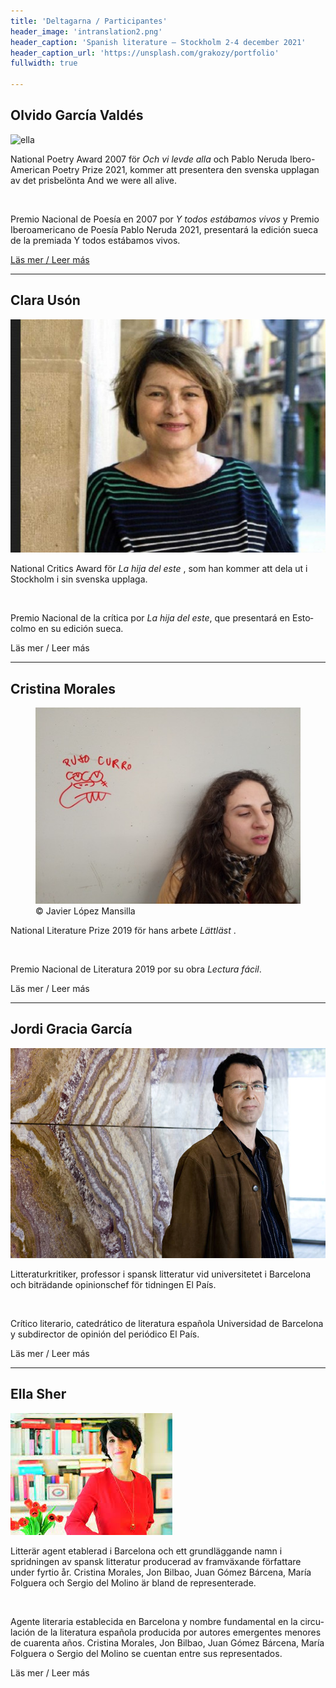 ```yaml
---
title: 'Deltagarna / Participantes'
header_image: 'intranslation2.png'
header_caption: 'Spanish literature – Stockholm 2-4 december 2021'
header_caption_url: 'https://unsplash.com/grakozy/portfolio'
fullwidth: true

---
```


<!--more-->

<!-- <h1>Participantes</h1> -->

<!-- Test with grid -->
<div class="participante">
    <h2 class="nombre">Olvido García Valdés</h2>
    <div class="foto-cont">
      <img class="foto" src="{{'/images/Olvido_Garcia_Valdes.jpg' | relative_url }}" alt="ella" /> 
    </div>
    <div class="text swe" lang="se">
        <p>National Poetry Award 2007 för <em>Och vi levde alla</em> och Pablo Neruda Ibero-American Poetry Prize 2021, kommer att presentera den svenska upplagan av det prisbelönta And we were all alive.</p>
    </div>
    <div class="rule">&#160;</div>
    <div class="text esp" lang="es">
        <p>Premio Nacional de Poesía en 2007 por <em>Y todos estábamos vivos</em> y Premio Iberoamericano de Poesía Pablo Neruda 2021, presentará la edición sueca de la premiada Y todos estábamos vivos. </p>
    </div>
    <p class="leer-mas"><a href="{{ "/olvido_g_v/" | absolute_url }}">Läs mer / Leer más</a></p>
</div>

<hr class="separador"/>

<div class="participante">
    <h2 class="nombre">Clara Usón</h2>
    <div class="foto-cont">
        <img class="foto" src="/images/escritora-Clara-Uson.jpg" alt="ella" /> 
    </div>
    <div class="text swe" lang="se">
        <p>National Critics Award för <em> La hija del este </em>, som han kommer att dela ut i Stockholm i sin svenska upplaga.</p>
    </div>
    <div class="rule">&#160;</div>
    <div class="text esp" lang="es">
        <p>Premio Nacional de la crítica por <em>La hija del este</em>, que presentará en Estocolmo en su edición sueca.</p>
    </div>
    <p class="leer-mas"><a>Läs mer / Leer más</a></p>
</div>

<hr class="separador"/>

<div class="participante">
    <h2 class="nombre">Cristina Morales</h2>
    <figure class="foto-cont">
        <img class="foto" src="/images/Cristina_Morales.jpg" alt="ella" /> 
        <figcaption>© Javier López Mansilla</figcaption>
    </figure>
    <div class="text swe" lang="se">
        <p>National Literature Prize 2019 för hans arbete <em> Lättläst </em>.</p>
    </div>
    <div class="rule">&#160;</div>
    <div class="text esp" lang="es">
        <p>Premio Nacional de Literatura 2019 por su obra <em>Lectura fácil</em>.</p>
    </div>
    <p class="leer-mas"><a>Läs mer / Leer más</a></p>
</div>

<hr class="separador"/>

<div class="participante">
    <h2 class="nombre">Jordi Gracia García</h2>
    <div class="foto-cont">
        <img class="foto" src="/images/Jordi_Gracia.jpg" alt="ella" /> 
    </div>
    <div class="text swe" lang="se">
        <p>Litteraturkritiker, professor i spansk litteratur vid universitetet i Barcelona och biträdande opinionschef för tidningen El País.</p>
    </div>
    <div class="rule">&#160;</div>
    <div class="text esp" lang="es">
        <p>Crítico literario, catedrático de literatura española Universidad de Barcelona y subdirector de opinión del periódico El País.</p>
    </div>
    <p class="leer-mas"><a>Läs mer / Leer más</a></p>
</div>

<hr class="separador"/>


<div class="participante">
    <h2 class="nombre">Ella Sher</h2>
    <div class="foto-cont">
        <img class="foto" src="/images/Ella_Sher.jpeg" alt="ella" /> 
    </div>
    <div class="text swe" lang="se">
        <p>Litterär agent etablerad i Barcelona och ett grundläggande namn i spridningen av spansk litteratur producerad av framväxande författare under fyrtio år. Cristina Morales, Jon Bilbao, Juan Gómez Bárcena, María Folguera och Sergio del Molino är bland de representerade.</p>
    </div>
    <div class="rule">&#160;</div>
    <div class="text esp" lang="es">
        <p>Agente literaria establecida en Barcelona y nombre fundamental en la circulación de la literatura española producida por autores emergentes menores de cuarenta años. Cristina Morales, Jon Bilbao, Juan Gómez Bárcena, María Folguera o Sergio del Molino se cuentan entre sus representados.</p>
    </div>
    <p class="leer-mas"><a>Läs mer / Leer más</a></p>
</div>

